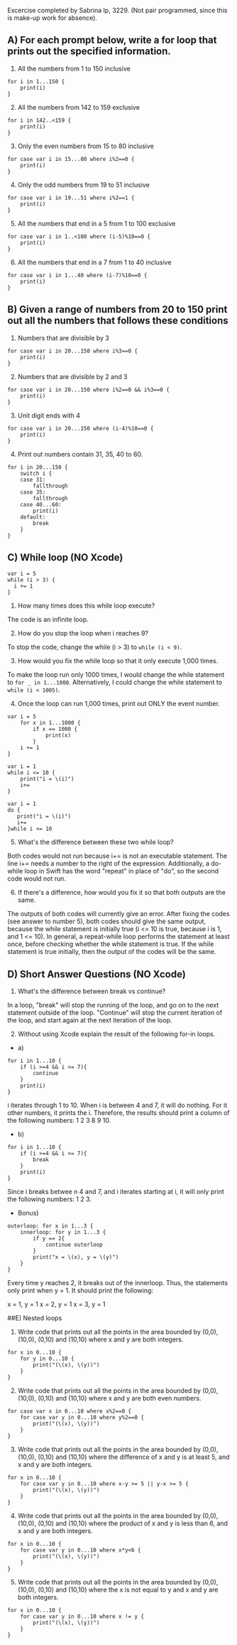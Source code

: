 Excercise completed by Sabrina Ip, 3229. (Not pair programmed, since this is make-up work for absence).

## A) For each prompt below, write a for loop that prints out the specified information.

1) All the numbers from 1 to 150 inclusive

```
for i in 1...150 {
    print(i)
}
```

2) All the numbers from 142 to 159 exclusive

```
for i in 142..<159 {
    print(i)
}
```

3) Only the even numbers from 15 to 80 inclusive

```
for case var i in 15...80 where i%2==0 {
    print(i)
}
```

4) Only the odd numbers from 19 to 51 inclusive

```
for case var i in 19...51 where i%2==1 {
    print(i)
}
```

5) All the numbers that end in a 5 from 1 to 100 exclusive

```
for case var i in 1..<100 where (i-5)%10==0 {
    print(i)
}
```

6) All the numbers that end in a 7 from 1 to 40 inclusive

```
for case var i in 1...40 where (i-7)%10==0 {
    print(i)
}
```

## B) Given a range of numbers from 20 to 150 print out all the numbers that follows these conditions

1) Numbers that are divisible by 3

```
for case var i in 20...150 where i%3==0 {
    print(i)
}
```

2) Numbers that are divisible by 2 and 3

```
for case var i in 20...150 where i%2==0 && i%3==0 {
    print(i)
}
```

3) Unit digit ends with 4

```
for case var i in 20...150 where (i-4)%10==0 {
    print(i)
}
```

4) Print out numbers contain 31, 35, 40 to 60.

```
for i in 20...150 {
    switch i {
    case 31:
        fallthrough
    case 35:
        fallthrough
    case 40...60:
        print(i)
    default:
        break
    }
}
```

## C) While loop (NO Xcode)
```
var i = 5
while (i > 3) {
  i += 1
}
```
1) How many times does this while loop execute?

The code is an infinite loop.

2) How do you stop the loop when i reaches 9?

To stop the code, change the while (i > 3) to ```while (i < 9)```.

3) How would you fix the while loop so that it only execute 1,000 times.

To make the loop run only 1000 times, I would change the while statement to ```for _ in 1...1000```. Alternatively, I could change the while statement to ```while (i < 1005)```.

4) Once the loop can run 1,000 times, print out ONLY the event number.

```
var i = 5
    for x in 1...1000 {
        if x == 1000 {
            print(x)
        }
    i += 1
}
```



```
var i = 1
while i <= 10 {
    print("i = \(i)")
    i+=
}
```
```
var i = 1
do {
   print("i = \(i)")
   i+=
}while i <= 10
```
5) What's the difference between these two while loop?

Both codes would not run because i+= is not an executable statement. The line i+= needs a number to the right of the expression. Additionally, a do-while loop in Swift has the word "repeat" in place of "do", so the second code would not run.

6) If there's a difference, how would you fix it so that both outputs are the same.

The outputs of both codes will currently give an error. After fixing the codes (see answer to number 5), both codes should give the same output, because the while statement is initially true (i <= 10 is true, because i is 1, and 1 <= 10). In general, a repeat-while loop performs the statement at least once, before checking whether the while statement is true. If the while statement is true initially, then the output of the codes will be the same.

## D) Short Answer Questions (NO Xcode)

1) What's the difference between break vs continue?

In a loop, "break" will stop the running of the loop, and go on to the next statement outside of the loop. "Continue" will stop the current iteration of the loop, and start again at the next iteration of the loop.

2) Without using Xcode explain the result of the following for-in loops.
* a)
```
for i in 1...10 {
    if (i >=4 && i <= 7){
        continue
    }
    print(i)
}
```

i iterates through 1 to 10. When i is between 4 and 7, it will do nothing. For it other numbers, it prints the i. Therefore, the results should print a column of the following numbers: 1 2 3 8 9 10.

* b)
```
for i in 1...10 {
    if (i >=4 && i <= 7){
        break
    }
    print(i)
}
```

Since i breaks betwee n 4 and 7, and i iterates starting at i, it will only print the following numbers: 1 2 3.

* Bonus)
```
outerloop: for x in 1...3 {
    innerloop: for y in 1...3 {
        if y == 2{
            continue outerloop
        }
        print("x = \(x), y = \(y)")
    }
}
```

Every time y reaches 2, it breaks out of the innerloop. Thus, the statements only print when y = 1. It should print the following:

x = 1, y = 1
x = 2, y = 1
x = 3, y = 1

##E) Nested loops
1) Write code that prints out all the points in the area bounded by (0,0), (10,0), (0,10) and (10,10) where x and y are both integers.

```
for x in 0...10 {
    for y in 0...10 {
        print("(\(x), \(y))")
    }
}
```

2) Write code that prints out all the points in the area bounded by (0,0), (10,0), (0,10) and (10,10) where x and y are both even numbers.

```
for case var x in 0...10 where x%2==0 {
    for case var y in 0...10 where y%2==0 {
        print("(\(x), \(y))")
    }
}
```

3) Write code that prints out all the points in the area bounded by (0,0), (10,0), (0,10) and (10,10) where the difference of x and y is at least 5, and x and y are both integers.

```
for x in 0...10 {
    for case var y in 0...10 where x-y >= 5 || y-x >= 5 {
        print("(\(x), \(y))")
    }
}
```

4) Write code that prints out all the points in the area bounded by (0,0), (10,0), (0,10) and (10,10) where the product of x and y is less than 6, and x and y are both integers.

```
for x in 0...10 {
    for case var y in 0...10 where x*y<6 {
        print("(\(x), \(y))")
    }
}
```

5) Write code that prints out all the points in the area bounded by (0,0), (10,0), (0,10) and (10,10) where the x is not equal to y and x and y are both integers.

```
for x in 0...10 {
    for case var y in 0...10 where x != y {
        print("(\(x), \(y))")
    }
}
```
